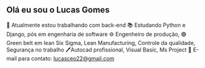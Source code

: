 ## Olá eu sou o Lucas Gomes 

🔭 Atualmente estou trabalhando com back-end
📚 Estudando Python e Django, pós em engenharia de software
⚙  Engenheiro de produção, 
🟢Green belt em lean Six Sigma, Lean Manufacturing, Controle da qualidade, Segurança no trabalho 
🖊Autocad profissional, Visual Basic, Ms Project
📩 E-mail para contato: lucasceo22@gmail.com
